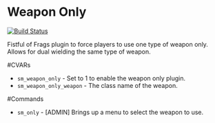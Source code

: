 # Weapon Only
[![Build Status](https://travis-ci.org/CrimsonTautology/sm_weapon_only.svg?branch=master)](https://travis-ci.org/CrimsonTautology/sm_weapon_only)

Fistful of Frags plugin to force players to use one type of weapon only.  Allows for dual wielding the same type of weapon.

#CVARs

* `sm_weapon_only` - Set to 1 to enable the weapon only plugin.
* `sm_weapon_only_weapon` - The class name of the weapon.

#Commands

* `sm_only` - [ADMIN] Brings up a menu to select the weapon to use.


